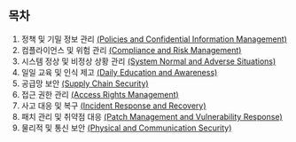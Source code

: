 ## 목차

1. 정책 및 기밀 정보 관리 [(Policies and Confidential Information Management)](https://github.com/qubitsec/plura/blob/main/compliance/jama_japia/ko/1_policies_and_confidential_information_management.md)  
2. 컴플라이언스 및 위험 관리 [(Compliance and Risk Management)](https://github.com/qubitsec/plura/blob/main/compliance/jama_japia/ko/2_compliance_and_risk_management.md)  
3. 시스템 정상 및 비정상 상황 관리 [(System Normal and Adverse Situations)](https://github.com/qubitsec/plura/blob/main/compliance/jama_japia/ko/3_system_normal_and_adverse_situations.md)  
4. 일일 교육 및 인식 제고 [(Daily Education and Awareness)](https://github.com/qubitsec/plura/blob/main/compliance/jama_japia/ko/4_daily_education_and_awareness.md)  
5. 공급망 보안 [(Supply Chain Security)](https://github.com/qubitsec/plura/blob/main/compliance/jama_japia/ko/5_supply_chain_security.md)  
6. 접근 권한 관리 [(Access Rights Management)](https://github.com/qubitsec/plura/blob/main/compliance/jama_japia/ko/6_access_rights_management.md)  
7. 사고 대응 및 복구 [(Incident Response and Recovery)](https://github.com/qubitsec/plura/blob/main/compliance/jama_japia/ko/7_incident_response_and_recovery.md)  
8. 패치 관리 및 취약점 대응 [(Patch Management and Vulnerability Response)](https://github.com/qubitsec/plura/blob/main/compliance/jama_japia/ko/8_patch_management_and_vulnerability_response.md)  
9. 물리적 및 통신 보안 [(Physical and Communication Security)](https://github.com/qubitsec/plura/blob/main/compliance/jama_japia/ko/9_physical_and_communication_security.md)
